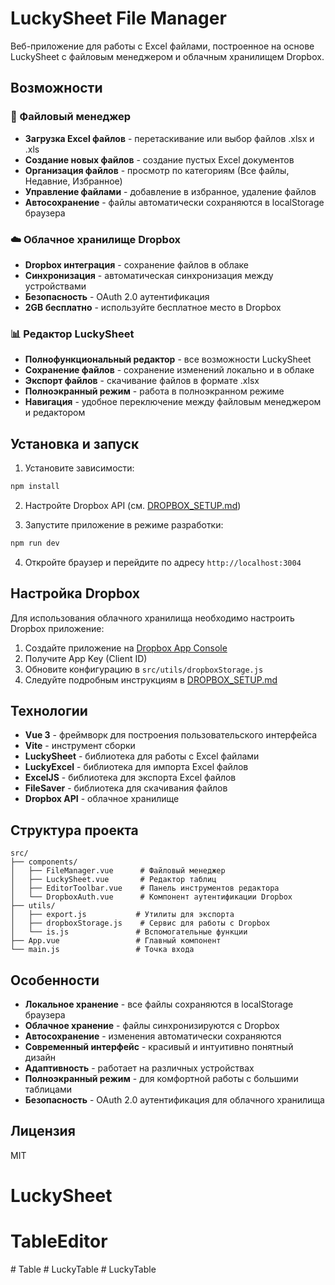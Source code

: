 # LuckySheet File Manager

Веб-приложение для работы с Excel файлами, построенное на основе LuckySheet с файловым менеджером и облачным хранилищем Dropbox.

## Возможности

### 📁 Файловый менеджер
- **Загрузка Excel файлов** - перетаскивание или выбор файлов .xlsx и .xls
- **Создание новых файлов** - создание пустых Excel документов
- **Организация файлов** - просмотр по категориям (Все файлы, Недавние, Избранное)
- **Управление файлами** - добавление в избранное, удаление файлов
- **Автосохранение** - файлы автоматически сохраняются в localStorage браузера

### ☁️ Облачное хранилище Dropbox
- **Dropbox интеграция** - сохранение файлов в облаке
- **Синхронизация** - автоматическая синхронизация между устройствами
- **Безопасность** - OAuth 2.0 аутентификация
- **2GB бесплатно** - используйте бесплатное место в Dropbox

### 📊 Редактор LuckySheet
- **Полнофункциональный редактор** - все возможности LuckySheet
- **Сохранение файлов** - сохранение изменений локально и в облаке
- **Экспорт файлов** - скачивание файлов в формате .xlsx
- **Полноэкранный режим** - работа в полноэкранном режиме
- **Навигация** - удобное переключение между файловым менеджером и редактором

## Установка и запуск

1. Установите зависимости:
```bash
npm install
```

2. Настройте Dropbox API (см. [DROPBOX_SETUP.md](DROPBOX_SETUP.md))

3. Запустите приложение в режиме разработки:
```bash
npm run dev
```

4. Откройте браузер и перейдите по адресу `http://localhost:3004`

## Настройка Dropbox

Для использования облачного хранилища необходимо настроить Dropbox приложение:

1. Создайте приложение на [Dropbox App Console](https://www.dropbox.com/developers/apps/create)
2. Получите App Key (Client ID)
3. Обновите конфигурацию в `src/utils/dropboxStorage.js`
4. Следуйте подробным инструкциям в [DROPBOX_SETUP.md](DROPBOX_SETUP.md)

## Технологии

- **Vue 3** - фреймворк для построения пользовательского интерфейса
- **Vite** - инструмент сборки
- **LuckySheet** - библиотека для работы с Excel файлами
- **LuckyExcel** - библиотека для импорта Excel файлов
- **ExcelJS** - библиотека для экспорта Excel файлов
- **FileSaver** - библиотека для скачивания файлов
- **Dropbox API** - облачное хранилище

## Структура проекта

```
src/
├── components/
│   ├── FileManager.vue      # Файловый менеджер
│   ├── LuckySheet.vue       # Редактор таблиц
│   ├── EditorToolbar.vue    # Панель инструментов редактора
│   └── DropboxAuth.vue      # Компонент аутентификации Dropbox
├── utils/
│   ├── export.js           # Утилиты для экспорта
│   ├── dropboxStorage.js    # Сервис для работы с Dropbox
│   └── is.js               # Вспомогательные функции
├── App.vue                 # Главный компонент
└── main.js                 # Точка входа
```

## Особенности

- **Локальное хранение** - все файлы сохраняются в localStorage браузера
- **Облачное хранение** - файлы синхронизируются с Dropbox
- **Автосохранение** - изменения автоматически сохраняются
- **Современный интерфейс** - красивый и интуитивно понятный дизайн
- **Адаптивность** - работает на различных устройствах
- **Полноэкранный режим** - для комфортной работы с большими таблицами
- **Безопасность** - OAuth 2.0 аутентификация для облачного хранилища

## Лицензия

MIT
# LuckySheet
# TableEditor
#   T a b l e  
 #   L u c k y T a b l e  
 # LuckyTable
